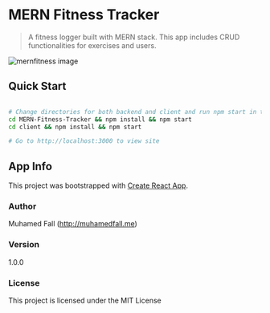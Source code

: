 # MERN Fitness Tracker
> A fitness logger built with MERN stack. This app includes CRUD functionalities for exercises and users.

![mernfitness image](https://user-images.githubusercontent.com/14100297/74097679-fe6c6a80-4adc-11ea-980e-9d4b432a75c5.PNG)


## Quick Start
```bash

# Change directories for both backend and client and run npm start in two different terminal sessions
cd MERN-Fitness-Tracker && npm install && npm start
cd client && npm install && npm start

# Go to http://localhost:3000 to view site

```

## App Info
This project was bootstrapped with [Create React App](https://github.com/facebook/create-react-app).

### Author
Muhamed Fall (http://muhamedfall.me)


### Version

1.0.0

### License

This project is licensed under the MIT License
